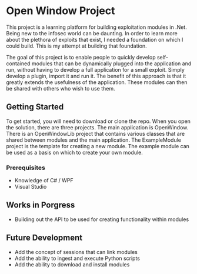 # Open Window Project

This project is a learning platform for building exploitation modules in .Net. Being new to the infosec world can be daunting. In order to learn more about the plethora of exploits that exist, I needed a foundation on which I could build. This is my attempt at building that foundation.

The goal of this project is to enable people to quickly develop self-contained modules that can be dynamically plugged into the application and run, without having to develop a full application for a small exploit. Simply develop a plugin, import it and run it. The benefit of this approach is that it greatly extends the usefulness of the application. These modules can then be shared with others who wish to use them. 

## Getting Started

To get started, you will need to download or clone the repo. When you open the solution, there are three projects. The main application is OpenWindow. There is an OpenWindowLib project that contains various classes that are shared between modules and the main application. The ExampleModule project is the template for creating a new module. The example module can be used as a basis on which to create your own module.

### Prerequisites

- Knowledge of C# / WPF
- Visual Studio 

## Works in Porgress

- Building out the API to be used for creating functionality within modules

## Future Development

- Add the concept of sessions that can link modules
- Add the ability to ingest and execute Python scripts
- Add the ability to download and install modules
